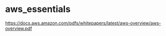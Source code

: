# aws_essentials

https://docs.aws.amazon.com/pdfs/whitepapers/latest/aws-overview/aws-overview.pdf
